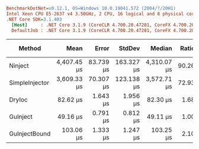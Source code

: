 ``` ini

BenchmarkDotNet=v0.12.1, OS=Windows 10.0.19041.572 (2004/?/20H1)
Intel Xeon CPU E5-2637 v4 3.50GHz, 2 CPU, 16 logical and 8 physical cores
.NET Core SDK=3.1.403
  [Host]     : .NET Core 3.1.9 (CoreCLR 4.700.20.47201, CoreFX 4.700.20.47203), X64 RyuJIT
  DefaultJob : .NET Core 3.1.9 (CoreCLR 4.700.20.47201, CoreFX 4.700.20.47203), X64 RyuJIT


```
|         Method |        Mean |     Error |     StdDev |      Median | Ratio | RatioSD |   Gen 0 |   Gen 1 | Gen 2 | Allocated |
|--------------- |------------:|----------:|-----------:|------------:|------:|--------:|--------:|--------:|------:|----------:|
|        Ninject | 4,407.45 μs | 83.739 μs | 163.327 μs | 4,310.07 μs | 90.26 |    4.43 | 23.4375 |  7.8125 |     - | 236.54 KB |
| SimpleInjector | 3,609.33 μs | 70.307 μs | 123.138 μs | 3,572.71 μs | 72.93 |    3.44 | 23.4375 | 11.7188 |     - |  201.1 KB |
|         DryIoc |    82.62 μs |  1.643 μs |   1.956 μs |    82.30 μs |  1.68 |    0.06 |  9.5215 |  0.3662 |     - |  73.59 KB |
|       GuInject |    49.16 μs |  0.791 μs |   0.812 μs |    49.11 μs |  1.00 |    0.00 |  2.3193 |  0.0610 |     - |  18.18 KB |
|  GuInjectBound |   103.06 μs |  1.333 μs |   1.247 μs |   103.25 μs |  2.10 |    0.05 |  5.2490 |  0.1221 |     - |  40.23 KB |
